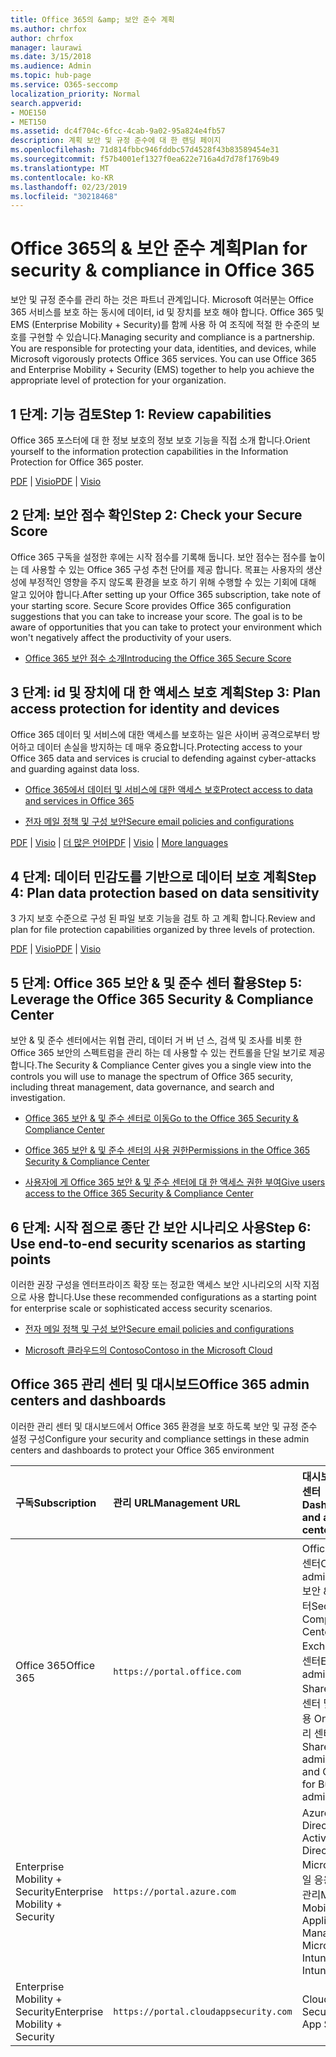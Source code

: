 ```yaml
---
title: Office 365의 &amp; 보안 준수 계획
ms.author: chrfox
author: chrfox
manager: laurawi
ms.date: 3/15/2018
ms.audience: Admin
ms.topic: hub-page
ms.service: O365-seccomp
localization_priority: Normal
search.appverid:
- MOE150
- MET150
ms.assetid: dc4f704c-6fcc-4cab-9a02-95a824e4fb57
description: 계획 보안 및 규정 준수에 대 한 랜딩 페이지
ms.openlocfilehash: 71d814fbbc946fddbc57d4528f43b83589454e31
ms.sourcegitcommit: f57b4001ef1327f0ea622e716a4d7d78f1769b49
ms.translationtype: MT
ms.contentlocale: ko-KR
ms.lasthandoff: 02/23/2019
ms.locfileid: "30218468"
---
```

# <a name="plan-for-security-amp-compliance-in-office-365"></a><span data-ttu-id="cc076-103">Office 365의 &amp; 보안 준수 계획</span><span class="sxs-lookup"><span data-stu-id="cc076-103">Plan for security &amp; compliance in Office 365</span></span>

<span data-ttu-id="cc076-p101">보안 및 규정 준수를 관리 하는 것은 파트너 관계입니다. Microsoft 여러분는 Office 365 서비스를 보호 하는 동시에 데이터, id 및 장치를 보호 해야 합니다. Office 365 및 EMS (Enterprise Mobility + Security)를 함께 사용 하 여 조직에 적절 한 수준의 보호를 구현할 수 있습니다.</span><span class="sxs-lookup"><span data-stu-id="cc076-p101">Managing security and compliance is a partnership. You are responsible for protecting your data, identities, and devices, while Microsoft vigorously protects Office 365 services. You can use Office 365 and Enterprise Mobility + Security (EMS) together to help you achieve the appropriate level of protection for your organization.</span></span>
  
## <a name="step-1-review-capabilities"></a><span data-ttu-id="cc076-107">1 단계: 기능 검토</span><span class="sxs-lookup"><span data-stu-id="cc076-107">Step 1: Review capabilities</span></span>

<span data-ttu-id="cc076-108">Office 365 포스터에 대 한 정보 보호의 정보 보호 기능을 직접 소개 합니다.</span><span class="sxs-lookup"><span data-stu-id="cc076-108">Orient yourself to the information protection capabilities in the Information Protection for Office 365 poster.</span></span> 
  
<span data-ttu-id="cc076-109">[PDF](https://download.microsoft.com/download/2/3/D/23D91386-8349-4F7A-9470-FD5AED861F16/MSFT_cloud_architecture_informationprotection.pdf) | [Visio](https://download.microsoft.com/download/2/3/D/23D91386-8349-4F7A-9470-FD5AED861F16/MSFT_cloud_architecture_informationprotection.vsd)</span><span class="sxs-lookup"><span data-stu-id="cc076-109">[PDF](https://download.microsoft.com/download/2/3/D/23D91386-8349-4F7A-9470-FD5AED861F16/MSFT_cloud_architecture_informationprotection.pdf) | [Visio](https://download.microsoft.com/download/2/3/D/23D91386-8349-4F7A-9470-FD5AED861F16/MSFT_cloud_architecture_informationprotection.vsd)</span></span>
  
## <a name="step-2-check-your-secure-score"></a><span data-ttu-id="cc076-110">2 단계: 보안 점수 확인</span><span class="sxs-lookup"><span data-stu-id="cc076-110">Step 2: Check your Secure Score</span></span>

<span data-ttu-id="cc076-p102">Office 365 구독을 설정한 후에는 시작 점수를 기록해 둡니다. 보안 점수는 점수를 높이는 데 사용할 수 있는 Office 365 구성 추천 단어를 제공 합니다. 목표는 사용자의 생산성에 부정적인 영향을 주지 않도록 환경을 보호 하기 위해 수행할 수 있는 기회에 대해 알고 있어야 합니다.</span><span class="sxs-lookup"><span data-stu-id="cc076-p102">After setting up your Office 365 subscription, take note of your starting score. Secure Score provides Office 365 configuration suggestions that you can take to increase your score. The goal is to be aware of opportunities that you can take to protect your environment which won't negatively affect the productivity of your users.</span></span>
  
- [<span data-ttu-id="cc076-114">Office 365 보안 점수 소개</span><span class="sxs-lookup"><span data-stu-id="cc076-114">Introducing the Office 365 Secure Score</span></span>](office-365-secure-score.md)
    
## <a name="step-3-plan-access-protection-for-identity-and-devices"></a><span data-ttu-id="cc076-115">3 단계: id 및 장치에 대 한 액세스 보호 계획</span><span class="sxs-lookup"><span data-stu-id="cc076-115">Step 3: Plan access protection for identity and devices</span></span>

<span data-ttu-id="cc076-116">Office 365 데이터 및 서비스에 대한 액세스를 보호하는 일은 사이버 공격으로부터 방어하고 데이터 손실을 방지하는 데 매우 중요합니다.</span><span class="sxs-lookup"><span data-stu-id="cc076-116">Protecting access to your Office 365 data and services is crucial to defending against cyber-attacks and guarding against data loss.</span></span>
  
- [<span data-ttu-id="cc076-117">Office 365에서 데이터 및 서비스에 대한 액세스 보호</span><span class="sxs-lookup"><span data-stu-id="cc076-117">Protect access to data and services in Office 365</span></span>](protect-access-to-data-and-services.md)
    
- [<span data-ttu-id="cc076-118">전자 메일 정책 및 구성 보안</span><span class="sxs-lookup"><span data-stu-id="cc076-118">Secure email policies and configurations</span></span>](https://docs.microsoft.com/microsoft-365/enterprise/secure-email-recommended-policies)
    
<span data-ttu-id="cc076-119">[PDF](https://go.microsoft.com/fwlink/p/?linkid=841656) | [Visio](https://go.microsoft.com/fwlink/p/?linkid=841657) | [더 많은 언어](https://www.microsoft.com/download/details.aspx?id=55032)</span><span class="sxs-lookup"><span data-stu-id="cc076-119">[PDF](https://go.microsoft.com/fwlink/p/?linkid=841656) | [Visio](https://go.microsoft.com/fwlink/p/?linkid=841657) | [More languages](https://www.microsoft.com/download/details.aspx?id=55032)</span></span>
  
## <a name="step-4-plan-data-protection-based-on-data-sensitivity"></a><span data-ttu-id="cc076-120">4 단계: 데이터 민감도를 기반으로 데이터 보호 계획</span><span class="sxs-lookup"><span data-stu-id="cc076-120">Step 4: Plan data protection based on data sensitivity</span></span>

<span data-ttu-id="cc076-121">3 가지 보호 수준으로 구성 된 파일 보호 기능을 검토 하 고 계획 합니다.</span><span class="sxs-lookup"><span data-stu-id="cc076-121">Review and plan for file protection capabilities organized by three levels of protection.</span></span>
  
<span data-ttu-id="cc076-122">[PDF](http://download.microsoft.com/download/7/8/9/789645A5-BD10-4541-BC33-F8D1EFF5E911/MSFT_cloud_architecture_O365%20file%20protection.pdf) | [Visio](http://download.microsoft.com/download/7/8/9/789645A5-BD10-4541-BC33-F8D1EFF5E911/MSFT_cloud_architecture_O365%20file%20protection.vsdx)</span><span class="sxs-lookup"><span data-stu-id="cc076-122">[PDF](http://download.microsoft.com/download/7/8/9/789645A5-BD10-4541-BC33-F8D1EFF5E911/MSFT_cloud_architecture_O365%20file%20protection.pdf) | [Visio](http://download.microsoft.com/download/7/8/9/789645A5-BD10-4541-BC33-F8D1EFF5E911/MSFT_cloud_architecture_O365%20file%20protection.vsdx)</span></span>
  
## <a name="step-5-leverage-the-office-365-security-amp-compliance-center"></a><span data-ttu-id="cc076-123">5 단계: Office 365 보안 &amp; 및 준수 센터 활용</span><span class="sxs-lookup"><span data-stu-id="cc076-123">Step 5: Leverage the Office 365 Security &amp; Compliance Center</span></span>

<span data-ttu-id="cc076-124">보안 &amp; 및 준수 센터에서는 위협 관리, 데이터 거 버 넌 스, 검색 및 조사를 비롯 한 Office 365 보안의 스펙트럼을 관리 하는 데 사용할 수 있는 컨트롤을 단일 보기로 제공 합니다.</span><span class="sxs-lookup"><span data-stu-id="cc076-124">The Security &amp; Compliance Center gives you a single view into the controls you will use to manage the spectrum of Office 365 security, including threat management, data governance, and search and investigation.</span></span> 
  
- [<span data-ttu-id="cc076-125">Office 365 보안 &amp; 및 준수 센터로 이동</span><span class="sxs-lookup"><span data-stu-id="cc076-125">Go to the Office 365 Security &amp; Compliance Center</span></span>](go-to-the-securitycompliance-center.md)
    
- [<span data-ttu-id="cc076-126">Office 365 보안 &amp; 및 준수 센터의 사용 권한</span><span class="sxs-lookup"><span data-stu-id="cc076-126">Permissions in the Office 365 Security &amp; Compliance Center</span></span>](permissions-in-the-security-and-compliance-center.md)
    
- [<span data-ttu-id="cc076-127">사용자에 게 Office 365 보안 &amp; 및 준수 센터에 대 한 액세스 권한 부여</span><span class="sxs-lookup"><span data-stu-id="cc076-127">Give users access to the Office 365 Security &amp; Compliance Center</span></span>](grant-access-to-the-security-and-compliance-center.md)
    
## <a name="step-6-use-end-to-end-security-scenarios-as-starting-points"></a><span data-ttu-id="cc076-128">6 단계: 시작 점으로 종단 간 보안 시나리오 사용</span><span class="sxs-lookup"><span data-stu-id="cc076-128">Step 6: Use end-to-end security scenarios as starting points</span></span>

<span data-ttu-id="cc076-129">이러한 권장 구성을 엔터프라이즈 확장 또는 정교한 액세스 보안 시나리오의 시작 지점으로 사용 합니다.</span><span class="sxs-lookup"><span data-stu-id="cc076-129">Use these recommended configurations as a starting point for enterprise scale or sophisticated access security scenarios.</span></span>
  
- [<span data-ttu-id="cc076-130">전자 메일 정책 및 구성 보안</span><span class="sxs-lookup"><span data-stu-id="cc076-130">Secure email policies and configurations</span></span>](https://docs.microsoft.com/microsoft-365/enterprise/secure-email-recommended-policies)
    
- [<span data-ttu-id="cc076-131">Microsoft 클라우드의 Contoso</span><span class="sxs-lookup"><span data-stu-id="cc076-131">Contoso in the Microsoft Cloud</span></span>](http://aka.ms/cloudarchcontoso)
    
## <a name="office-365-admin-centers-and-dashboards"></a><span data-ttu-id="cc076-132">Office 365 관리 센터 및 대시보드</span><span class="sxs-lookup"><span data-stu-id="cc076-132">Office 365 admin centers and dashboards</span></span>

<span data-ttu-id="cc076-133">이러한 관리 센터 및 대시보드에서 Office 365 환경을 보호 하도록 보안 및 규정 준수 설정 구성</span><span class="sxs-lookup"><span data-stu-id="cc076-133">Configure your security and compliance settings in these admin centers and dashboards to protect your Office 365 environment</span></span>
  
|<span data-ttu-id="cc076-134">**구독**</span><span class="sxs-lookup"><span data-stu-id="cc076-134">**Subscription**</span></span>|<span data-ttu-id="cc076-135">**관리 URL**</span><span class="sxs-lookup"><span data-stu-id="cc076-135">**Management URL**</span></span>|<span data-ttu-id="cc076-136">**대시보드 및 관리 센터**</span><span class="sxs-lookup"><span data-stu-id="cc076-136">**Dashboards and admin centers**</span></span>|
|:-----|:-----|:-----|
|<span data-ttu-id="cc076-137">Office 365</span><span class="sxs-lookup"><span data-stu-id="cc076-137">Office 365</span></span>  <br/> |`https://portal.office.com`  <br/> | <span data-ttu-id="cc076-138">Office 365 관리 센터</span><span class="sxs-lookup"><span data-stu-id="cc076-138">Office 365 admin center</span></span>  <br/>  <span data-ttu-id="cc076-139">보안 &amp; 및 준수 센터</span><span class="sxs-lookup"><span data-stu-id="cc076-139">Security &amp; Compliance Center</span></span>  <br/>  <span data-ttu-id="cc076-140">Exchange 관리 센터</span><span class="sxs-lookup"><span data-stu-id="cc076-140">Exchange admin center</span></span>  <br/>  <span data-ttu-id="cc076-141">SharePoint 관리 센터 및 비즈니스용 OneDrive 관리 센터</span><span class="sxs-lookup"><span data-stu-id="cc076-141">SharePoint admin center and OneDrive for Business admin center</span></span>  <br/> |
|<span data-ttu-id="cc076-142">Enterprise Mobility + Security</span><span class="sxs-lookup"><span data-stu-id="cc076-142">Enterprise Mobility + Security</span></span>  <br/> |`https://portal.azure.com`  <br/> | <span data-ttu-id="cc076-143">Azure Active Directory</span><span class="sxs-lookup"><span data-stu-id="cc076-143">Azure Active Directory</span></span>  <br/>  <span data-ttu-id="cc076-144">Microsoft 모바일 응용 프로그램 관리</span><span class="sxs-lookup"><span data-stu-id="cc076-144">Microsoft Mobile Application Management</span></span>  <br/>  <span data-ttu-id="cc076-145">Microsoft Intune</span><span class="sxs-lookup"><span data-stu-id="cc076-145">Microsoft Intune</span></span>  <br/> |
|<span data-ttu-id="cc076-146">Enterprise Mobility + Security</span><span class="sxs-lookup"><span data-stu-id="cc076-146">Enterprise Mobility + Security</span></span>  <br/> |`https://portal.cloudappsecurity.com`  <br/> | <span data-ttu-id="cc076-147">Cloud App Security</span><span class="sxs-lookup"><span data-stu-id="cc076-147">Cloud App Security</span></span>  <br/> |
   

